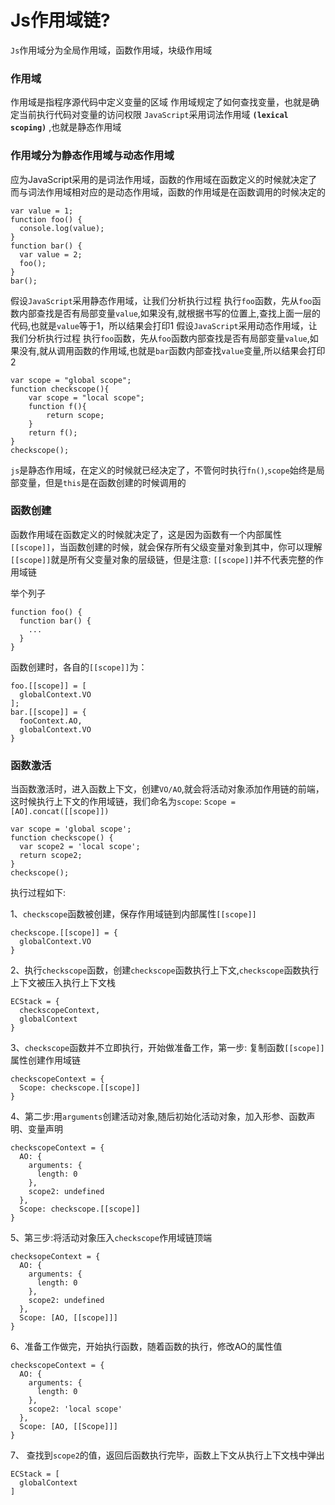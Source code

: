 # Js作用域链?
`Js`作用域分为全局作用域，函数作用域，块级作用域

### 作用域
作用域是指程序源代码中定义变量的区域
作用域规定了如何查找变量，也就是确定当前执行代码对变量的访问权限
`JavaScript`采用词法作用域 **`(lexical scoping)`** ,也就是静态作用域

### 作用域分为静态作用域与动态作用域
应为JavaScript采用的是词法作用域，函数的作用域在函数定义的时候就决定了
而与词法作用域相对应的是动态作用域，函数的作用域是在函数调用的时候决定的
```
var value = 1;
function foo() {
  console.log(value);
}
function bar() {
  var value = 2;
  foo();
}
bar();
```
假设`JavaScript`采用静态作用域，让我们分析执行过程
执行`foo`函数，先从`foo`函数内部查找是否有局部变量`value`,如果没有,就根据书写的位置上,查找上面一层的代码,也就是`value`等于1，所以结果会打印1
假设`JavaScript`采用动态作用域，让我们分析执行过程
执行`foo`函数，先从`foo`函数内部查找是否有局部变量`value`,如果没有,就从调用函数的作用域,也就是`bar`函数内部查找`value`变量,所以结果会打印2
```
var scope = "global scope";
function checkscope(){
    var scope = "local scope";
    function f(){
        return scope;
    }
    return f();
}
checkscope();
```
`js`是静态作用域，在定义的时候就已经决定了，不管何时执行`fn()`,`scope`始终是局部变量，但是`this`是在函数创建的时候调用的

### 函数创建
函数作用域在函数定义的时候就决定了，这是因为函数有一个内部属性`[[scope]]`，当函数创建的时候，就会保存所有父级变量对象到其中，你可以理解`[[scope]]`就是所有父变量对象的层级链，但是注意: `[[scope]]`并不代表完整的作用域链

举个列子
```
function foo() {
  function bar() {
    ...
  }
}
```
函数创建时，各自的`[[scope]]`为：
```
foo.[[scope]] = [
  globalContext.VO
];
bar.[[scope]] = {
  fooContext.AO,
  globalContext.VO
}
```
### 函数激活
当函数激活时，进入函数上下文，创建`VO/AO`,就会将活动对象添加作用链的前端，这时候执行上下文的作用域链，我们命名为`scope`:
`Scope = [AO].concat([[scope]])`


```
var scope = 'global scope';
function checkscope() {
  var scope2 = 'local scope';
  return scope2;
}
checkscope();
```
执行过程如下:

1、`checkscope`函数被创建，保存作用域链到内部属性`[[scope]]`
```
checkscope.[[scope]] = {
  globalContext.VO
}
```
2、执行`checkscope`函数，创建`checkscope`函数执行上下文,`checkscope`函数执行上下文被压入执行上下文栈
```
ECStack = {
  checkscopeContext,
  globalContext
}
```
3、`checkscope`函数并不立即执行，开始做准备工作，第一步: 复制函数`[[scope]]`属性创建作用域链
```
checkscopeContext = {
  Scope: checkscope.[[scope]]
}
```
4、第二步:用`arguments`创建活动对象,随后初始化活动对象，加入形参、函数声明、变量声明
```
checkscopeContext = {
  AO: {
    arguments: {
      length: 0
    },
    scope2: undefined
  },
  Scope: checkscope.[[scope]]
}
```
5、第三步:将活动对象压入`checkscope`作用域链顶端
```
checksopeContext = {
  AO: {
    arguments: {
      length: 0
    },
    scope2: undefined
  },
  Scope: [AO, [[scope]]]
}
```
6、准备工作做完，开始执行函数，随着函数的执行，修改AO的属性值
```
checkscopeContext = {
  AO: {
    arguments: {
      length: 0
    },
    scope2: 'local scope'
  },
  Scope: [AO, [[Scope]]]
}
```
7、 查找到`scope2`的值，返回后函数执行完毕，函数上下文从执行上下文栈中弹出
```
ECStack = [
  globalContext
]
```